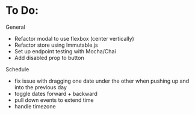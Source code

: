 # To Do:
General
- Refactor modal to use flexbox (center vertically)
- Refactor store using Immutable.js
- Set up endpoint testing with Mocha/Chai
- Add disabled prop to button

Schedule
- fix issue with dragging one date under the other when pushing up and into the previous day
- toggle dates forward + backward
- pull down events to extend time
- handle timezone
